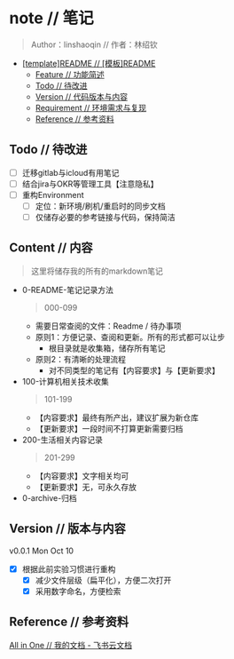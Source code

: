 # note // 笔记

> Author：linshaoqin // 作者：林绍钦

- [[template]README // [模板]README](#templatereadme--模板readme)
	- [Feature // 功能简述](#feature--功能简述)
	- [Todo // 待改进](#todo--待改进)
	- [Version // 代码版本与内容](#version--代码版本与内容)
	- [Requirement // 环境需求与复现](#requirement--环境需求与复现)
	- [Reference // 参考资料](#reference--参考资料)

## Todo // 待改进

- [ ] 迁移gitlab与icloud有用笔记
- [ ] 结合jira与OKR等管理工具【注意隐私】
- [ ] 重构Environment
  - [ ] 定位：新环境/刷机/重启时的同步文档
  - [ ] 仅储存必要的参考链接与代码，保持简洁

## Content // 内容

> 这里将储存我的所有的markdown笔记

- 0-README-笔记记录方法
  > 000-099
  - 需要日常查阅的文件：Readme / 待办事项
  - 原则1：方便记录、查阅和更新。所有的形式都可以让步
    - 根目录就是收集箱，储存所有笔记
  - 原则2：有清晰的处理流程
    - 对不同类型的笔记有【内容要求】与【更新要求】
- 100-计算机相关技术收集
  > 101-199
  - 【内容要求】最终有所产出，建议扩展为新仓库
  - 【更新要求】一段时间不打算更新需要归档
- 200-生活相关内容记录
  > 201-299
  - 【内容要求】文字相关均可
  - 【更新要求】无，可永久存放
- 0-archive-归档

## Version // 版本与内容
  
v0.0.1 Mon Oct 10
- [x] 根据此前实验习惯进行重构
  - [x] 减少文件层级（扁平化），方便二次打开
  - [x] 采用数字命名，方便检索

## Reference // 参考资料

[All in One // 我的文档 - 飞书云文档](https://bytedance.feishu.cn/mindnotes/bmncnJ1QbKLN7facfbKQuQA4cYe)
